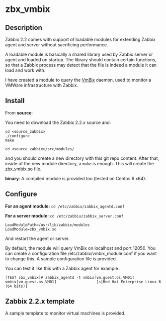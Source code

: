 zbx_vmbix
=====================

Description
-----------
Zabbix 2.2 comes with support of loadable modules for extending Zabbix agent and server without sacrificing performance.

A loadable module is basically a shared library used by Zabbix server or agent and loaded on startup. The library should contain certain functions, so that a Zabbix process may detect that the file is indeed a module it can load and work with.

I have created a module to query the [VmBix](https://github.com/dav3860/vmbix) daemon, used to monitor a VMWare infrastructure with Zabbix.

Install
-------

From **source**:

You need to download the Zabbix 2.2.x source and:

```
cd <source_zabbix>
./configure
make

cd <source_zabbix>/src/modules/ 
```

and you should create a new directory with this git repo content. After that, inside of the new module directory, a `make` is enough. This will create the zbx_vmbix.so file.

**binary**:
A compiled module is provided too (tested on Centos 6 x64).

Configure
---------

**For an agent module:** `cd /etc/zabbix/zabbix_agentd.conf`

**For a server module:** `cd /etc/zabbix/zabbix_server.conf`

```
LoadModulePath=/usr/lib/zabbix/modules
LoadModule=zbx_vmbix.so
```

And restart the agent or server.

By default, the module will query VmBix on localhost and port 12050. You can create a configuration file /etc/zabbix/vmbix_module.conf if you want to change this. A sample configuration file is provided.

You can test it like this with a Zabbix agent for example :

```
[TEST zbx_vmbix]# zabbix_agentd -t vmbix[vm.guest.os,VM01]
vmbix[vm.guest.os,VM01]                  [s|Red Hat Enterprise Linux 6 (64 bits)]
```

Zabbix 2.2.x template
---------------------

A sample template to monitor virtual machines is provided.
